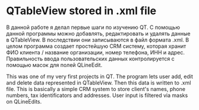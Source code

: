 # QTableView stored in .xml file
В данной работе я делал первые шаги по изучению QT. С помощью данной программы можно добавлять, редактировать и удалять данные в QTableView. В последствии они записываются в файл формата .xml. В целом программа создает простейшую CRM систему, которая хранит ФИО клиента / название организации, номер телефона, ИНН и адрес. Правильность ввода пользовательских данных контролируется с помощью масок для полей QLineEdit. 

This was one of my very first projects in QT. The program lets user add, edit and delete data represented in QTableView. Then this data is written to .xml file. This is basically a simple CRM system to store client's names, phone numbers, tax identificators and addresses. User input is filtered via masks on QLineEdits. 
